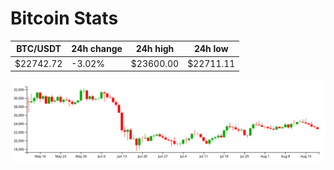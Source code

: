 # Bitcoin Stats

BTC/USDT|24h change|24h high|24h low|
|---|---|---|---|
|$22742.72|-3.02%|$23600.00|$22711.11|

<img src="./chart.svg">
